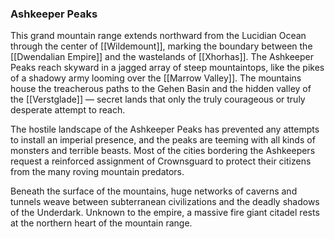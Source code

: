 ### Ashkeeper Peaks

This grand mountain range extends northward from the Lucidian Ocean through the center of [[Wildemount]], marking the boundary between the [[Dwendalian Empire]] and the wastelands of [[Xhorhas]]. The Ashkeeper Peaks reach skyward in a jagged array of steep mountaintops, like the pikes of a shadowy army looming over the [[Marrow Valley]]. The mountains house the treacherous paths to the Gehen Basin and the hidden valley of the [[Verstglade]] — secret lands that only the truly courageous or truly desperate attempt to reach.

The hostile landscape of the Ashkeeper Peaks has prevented any attempts to install an imperial presence, and the peaks are teeming with all kinds of monsters and terrible beasts. Most of the cities bordering the Ashkeepers request a reinforced assignment of Crownsguard to protect their citizens from the many roving mountain predators.

Beneath the surface of the mountains, huge networks of caverns and tunnels weave between subterranean civilizations and the deadly shadows of the Underdark. Unknown to the empire, a massive fire giant citadel rests at the northern heart of the mountain range.